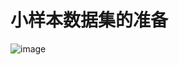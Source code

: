 # 小样本数据集的准备

![image](https://github.com/ZYJ-Group/Tanghy/assets/94824386/1a884adb-e468-4029-b3bc-5fccbef81b07)  

